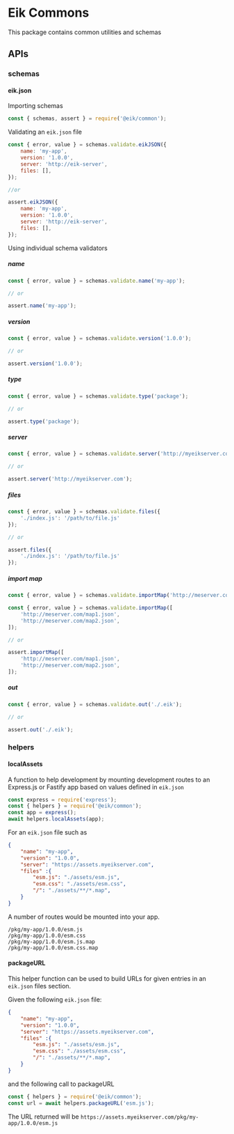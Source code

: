 # Eik Commons

This package contains common utilities and schemas

## APIs

### schemas

#### eik.json

Importing schemas 

```js
const { schemas, assert } = require('@eik/common');
```

Validating an `eik.json` file

```js
const { error, value } = schemas.validate.eikJSON({
    name: 'my-app',
    version: '1.0.0',
    server: 'http://eik-server',
    files: [],
});

//or 

assert.eikJSON({
    name: 'my-app',
    version: '1.0.0',
    server: 'http://eik-server',
    files: [],
});
```

Using individual schema validators

##### name

```js
const { error, value } = schemas.validate.name('my-app');

// or

assert.name('my-app');
```

##### version

```js
const { error, value } = schemas.validate.version('1.0.0');

// or

assert.version('1.0.0');
```

##### type

```js
const { error, value } = schemas.validate.type('package');

// or

assert.type('package');
```

##### server

```js
const { error, value } = schemas.validate.server('http://myeikserver.com');

// or

assert.server('http://myeikserver.com');
```
##### files

```js
const { error, value } = schemas.validate.files({
    './index.js': '/path/to/file.js'
});

// or

assert.files({
    './index.js': '/path/to/file.js'
});
```

##### import map

```js
const { error, value } = schemas.validate.importMap('http://meserver.com/map.json');

const { error, value } = schemas.validate.importMap([
    'http://meserver.com/map1.json',
    'http://meserver.com/map2.json',
]);

// or

assert.importMap([
    'http://meserver.com/map1.json',
    'http://meserver.com/map2.json',
]);
```

##### out

```js
const { error, value } = schemas.validate.out('./.eik');

// or

assert.out('./.eik');
```

### helpers

#### localAssets

A function to help development by mounting development routes to an Express.js or Fastify app based on values defined in `eik.json`

```js
const express = require('express');
const { helpers } = require('@eik/common');
const app = express();
await helpers.localAssets(app);
```

For an `eik.json` file such as

```json
{
    "name": "my-app",
    "version": "1.0.0",
    "server": "https://assets.myeikserver.com",
    "files" :{
        "esm.js": "./assets/esm.js",
        "esm.css": "./assets/esm.css",
        "/": "./assets/**/*.map",
    }
}
```

A number of routes would be mounted into your app.

```
/pkg/my-app/1.0.0/esm.js
/pkg/my-app/1.0.0/esm.css
/pkg/my-app/1.0.0/esm.js.map
/pkg/my-app/1.0.0/esm.css.map
```

#### packageURL

This helper function can be used to build URLs for given entries in an `eik.json` files section. 

Given the following `eik.json` file:

```json
{
    "name": "my-app",
    "version": "1.0.0",
    "server": "https://assets.myeikserver.com",
    "files" :{
        "esm.js": "./assets/esm.js",
        "esm.css": "./assets/esm.css",
        "/": "./assets/**/*.map",
    }
}
```

and the following call to packageURL

```js
const { helpers } = require('@eik/common');
const url = await helpers.packageURL('esm.js');
```

The URL returned will be `https://assets.myeikserver.com/pkg/my-app/1.0.0/esm.js`

